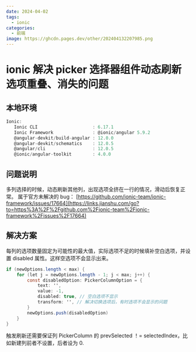 ```yaml
---
date: 2024-04-02
tags:
  - ionic
categories:
  - 前端
image: https://ghcdn.pages.dev/other/202404132207985.png
---
```


# ionic 解决 picker 选择器组件动态刷新选项重叠、消失的问题

## 本地环境

```dart
Ionic:
   Ionic CLI                     : 6.17.1
   Ionic Framework               : @ionic/angular 5.9.2
   @angular-devkit/build-angular : 12.0.0
   @angular-devkit/schematics    : 12.0.5
   @angular/cli                  : 12.0.5
   @ionic/angular-toolkit        : 4.0.0
```

## 问题说明

多列选择的时候，动态刷新其他列，出现选项全挤在一行的情况，滑动后恢复正常。 属于官方未解决的 bug： [https://github.com/ionic-team/ionic-framework/issues/17664](https://links.jianshu.com/go?to=https%3A%2F%2Fgithub.com%2Fionic-team%2Fionic-framework%2Fissues%2F17664)

## 解决方案

每列的选项数量固定为可能性的最大值，实际选项不足的时候填补空白选项，并设置 disabled 属性。这样空选项不会显示出来。

```csharp
if (newOptions.length < max) {
    for (let j = newOptions.length - 1; j < max; j++) {
        const disabledOption: PickerColumnOption = {
            text: '',
            value: -1,
            disabled: true, // 空白选项不显示
            transform: '', // 解决切换选项后，有时选项不会显示的问题
        }
        newOptions.push(disabledOption)
    }
}
```

触发刷新还需要保证列 PickerColumn 的 prevSelected ！= selectedIndex，比如新建列前者不设置，后者设为 0.
